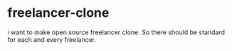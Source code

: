 freelancer-clone
================

i want to make open source freelancer clone. So there should be standard for each and every freelancer.
